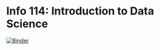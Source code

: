 # Info 114: Introduction to Data Science

[![Binder](https://mybinder.org/badge_logo.svg)](https://mybinder.org/v2/gh/madclam/info113/master)
